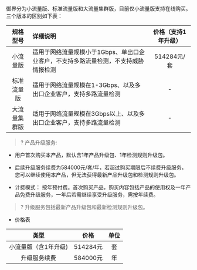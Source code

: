 御界分为小流量版、标准流量版和大流量集群版，目前仅小流量版支持在线购买。三个版本的区别如下表：

|规格型号 | 详细说明 | 价格（支持1年升级）|
|:-: | :- | :-:|
|小流量版 | 适用于网络流量规模小于1Gbps、单出口企业客户，不支持多路流量检测，不支持威胁情报检测 | 514284元/套|
|标准流量版 | 适用于网络流量规模在1-3Gbps、以及多出口企业客户，支持多路流量检测 | -|
|大流量集群版 | 适用于网络流量规模在3Gbps以上、以及多出口企业客户，支持多路流量检测 | -|

>? 产品升级服务:
- 用户首次购买本产品，默认含1年产品升级包、1年检测规则升级包。
- 后续升级服务续费为584000元/套/年，若超过购买期限后不续费升级服务，您可以继续使用本产品，但无法获得最新产品升级包和检测规则升级包。

- 计费模式：
按年预付费。首次购买产品，购买内容包括产品的使用权及一年产品免费升级服务，一年后若需继续享受升级服务，需按年续费。
>? 升级服务包括最新产品升级包和最新检测规则升级包。

- 价格表

|类型 | 价格 | 单位|
|:-: | :-: | :-:|
|小流量版（含1年升级) | 514284元 | 套|
|升级服务续费 | 584000元 | 年|

